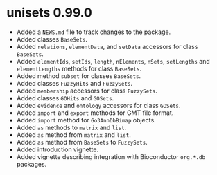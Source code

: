 # unisets 0.99.0

* Added a `NEWS.md` file to track changes to the package.
* Added classes `BaseSets`.
* Added `relations`, `elementData`, and `setData` accessors for class `BaseSets`.
* Added `elementIds`, `setIds`, `length`, `nElements`, `nSets`, `setLengths`
    and `elementLengths` methods for class `BaseSets`.
* Added method `subset` for classes `BaseSets`.
* Added classes `FuzzyHits` and `FuzzySets`.
* Added `membership` accessors for class `FuzzySets`.
* Added classes `GOHits` and `GOSets`.
* Added `evidence` and `ontology` accessors for class `GOSets`.
* Added `import` and `export` methods for GMT file format.
* Added `import` method for `Go3AnnDbBimap` objects.
* Added `as` methods to `matrix` and `list`.
* Added `as` method from `matrix` and `list`.
* Added `as` method from `BaseSets` to `FuzzySets`.
* Added introduction vignette.
* Added vignette describing integration with Bioconductor `org.*.db` packages.
